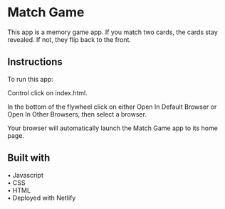# Match Game
This app is a memory game app. If you match two cards, the cards stay revealed. If not, they flip back to the front.




## Instructions
To run this app:

Control click on index.html.

In the bottom of the flywheel click on either Open In Default Browser or Open In Other Browsers, then select a browser.

Your browser will automatically launch the Match Game app to its home page.


## Built with
• Javascript <br/>
• CSS <br/>
• HTML <br/>
• Deployed with Netlify
